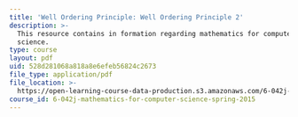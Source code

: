 ```yaml
---
title: 'Well Ordering Principle: Well Ordering Principle 2'
description: >-
  This resource contains in formation regarding mathematics for computer
  science.
type: course
layout: pdf
uid: 528d281068a818a8e6efeb56824c2673
file_type: application/pdf
file_location: >-
  https://open-learning-course-data-production.s3.amazonaws.com/6-042j-mathematics-for-computer-science-spring-2015/528d281068a818a8e6efeb56824c2673_MIT6_042JS16_WellOrdering2.pdf
course_id: 6-042j-mathematics-for-computer-science-spring-2015
---
```

